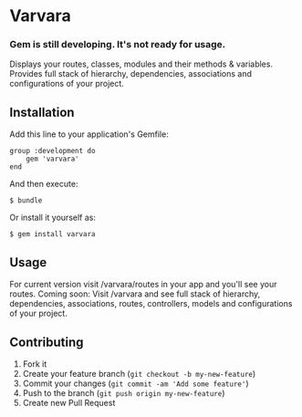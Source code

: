 # Varvara

### Gem is still developing. It's not ready for usage.

Displays your routes, classes, modules and their methods & variables. Provides full stack of hierarchy, dependencies, associations and configurations of your project.

## Installation

Add this line to your application's Gemfile:

	group :development do
    	gem 'varvara'
	end	

And then execute:

    $ bundle

Or install it yourself as:

    $ gem install varvara

## Usage

For current version visit /varvara/routes in your app and you'll see your routes. Coming soon:
Visit /varvara and see full stack of hierarchy, dependencies, associations, routes, controllers, models and configurations of your project.	

## Contributing

1. Fork it
2. Create your feature branch (`git checkout -b my-new-feature`)
3. Commit your changes (`git commit -am 'Add some feature'`)
4. Push to the branch (`git push origin my-new-feature`)
5. Create new Pull Request

